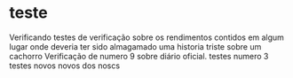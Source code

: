 # teste

Verificando testes de verificação sobre os rendimentos contidos em algum lugar onde deveria ter sido almagamado uma historia triste sobre um cachorro
Verificação de numero 9 sobre diário oficial.
testes numero 3
testes novos novos dos noscs
